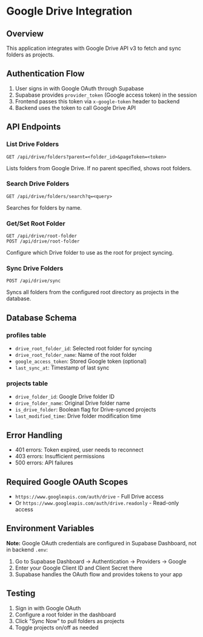 # Google Drive Integration

## Overview
This application integrates with Google Drive API v3 to fetch and sync folders as projects.

## Authentication Flow
1. User signs in with Google OAuth through Supabase
2. Supabase provides `provider_token` (Google access token) in the session
3. Frontend passes this token via `x-google-token` header to backend
4. Backend uses the token to call Google Drive API

## API Endpoints

### List Drive Folders
```
GET /api/drive/folders?parent=<folder_id>&pageToken=<token>
```
Lists folders from Google Drive. If no parent specified, shows root folders.

### Search Drive Folders
```
GET /api/drive/folders/search?q=<query>
```
Searches for folders by name.

### Get/Set Root Folder
```
GET /api/drive/root-folder
POST /api/drive/root-folder
```
Configure which Drive folder to use as the root for project syncing.

### Sync Drive Folders
```
POST /api/drive/sync
```
Syncs all folders from the configured root directory as projects in the database.

## Database Schema

### profiles table
- `drive_root_folder_id`: Selected root folder for syncing
- `drive_root_folder_name`: Name of the root folder
- `google_access_token`: Stored Google token (optional)
- `last_sync_at`: Timestamp of last sync

### projects table  
- `drive_folder_id`: Google Drive folder ID
- `drive_folder_name`: Original Drive folder name
- `is_drive_folder`: Boolean flag for Drive-synced projects
- `last_modified_time`: Drive folder modification time

## Error Handling
- 401 errors: Token expired, user needs to reconnect
- 403 errors: Insufficient permissions
- 500 errors: API failures

## Required Google OAuth Scopes
- `https://www.googleapis.com/auth/drive` - Full Drive access
- Or `https://www.googleapis.com/auth/drive.readonly` - Read-only access

## Environment Variables
**Note:** Google OAuth credentials are configured in Supabase Dashboard, not in backend `.env`:
1. Go to Supabase Dashboard → Authentication → Providers → Google
2. Enter your Google Client ID and Client Secret there
3. Supabase handles the OAuth flow and provides tokens to your app

## Testing
1. Sign in with Google OAuth
2. Configure a root folder in the dashboard
3. Click "Sync Now" to pull folders as projects
4. Toggle projects on/off as needed
